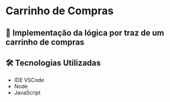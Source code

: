 <h1>Carrinho de Compras </h1>

<h2>🎯 Implementação da lógica por traz de um carrinho de compras</h2>

<h2>🛠 Tecnologias Utilizadas</h2>

<ul>
    <li>IDE VSCode</li>
	<li>Node</li>
    <li>JavaScript</li>
</ul>
